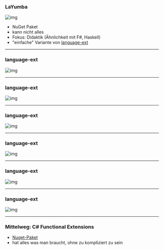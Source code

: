 ### LaYumba

![img](/images/book-csharp-fp-with-comment.png)

- NuGet Paket
- kann nicht alles
- Fokus: Didaktik (Ähnlichkeit mit F#, Haskell)
- "einfache" Variante von [language-ext](https://github.com/louthy/language-ext)

----

### language-ext

![img](/images/language-ext-screenshot-github-0.png)

----

### language-ext

![img](/images/language-ext-screenshot-github-1.png)

----

### language-ext

![img](/images/language-ext-screenshot-github-2.png)

----

### language-ext

![img](/images/language-ext-screenshot-github-3.png)

----

### language-ext

![img](/images/language-ext-screenshot-github-4.png)

----

### language-ext

![img](/images/language-ext-screenshot-github-5.png)

---

### Mittelweg: C# Functional Extensions

- [Nuget-Paket](https://github.com/vkhorikov/CSharpFunctionalExtensions)
- hat alles was man braucht, ohne zu kompliziert zu sein